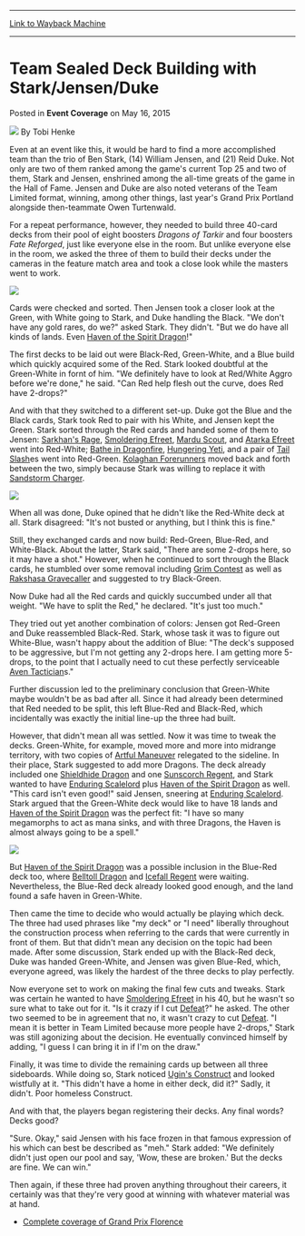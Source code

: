 
---
[Link to Wayback Machine](https://web.archive.org/web/20150910175714/http://magic.wizards.com/en/events/coverage/gpflo15/team-sealed-deck-building-with-stark-jensen-duke-2015-05-16)

[_metadata_:author]:- "Tobi Henke"
[_metadata_:description]:- "Even at an event like this, it would be hard to find a more accomplished team than the trio of Ben Stark, (14) William Jensen, and (21) Reid Duke. Not only are two of them ranked among the game's current Top 25 and two of them, Stark and Jensen, enshrined among the all-time greats of the game in the Hall of Fame. Jensen and Duke are also noted veterans of the Team Limited format, winning, among other things, last year's Grand Prix Portland alongside then-teammate Owen Turtenwald."
[_metadata_:generator]:- "Drupal 7 (http://drupal.org)"
[_metadata_:node]:- "389536"
[_metadata_:publish_date]:- "2015-05-16"
[_metadata_:source]:- "div-main-content"
[_metadata_:title]:- "Team Sealed Deck Building with Stark/Jensen/Duke"
[_metadata_:wayback_capture_timestamp]:- "2015-09-10 17:57:14"
[_metadata_:wayback_raw_url]:- "https://web.archive.org/web/20150910175714id_/http://magic.wizards.com/en/events/coverage/gpflo15/team-sealed-deck-building-with-stark-jensen-duke-2015-05-16"
[_metadata_:wayback_url]:- "http://magic.wizards.com/en/events/coverage/gpflo15/team-sealed-deck-building-with-stark-jensen-duke-2015-05-16"
---


Team Sealed Deck Building with Stark/Jensen/Duke
================================================



 Posted in **Event Coverage**
 on May 16, 2015 






![](https://media.magic.wizards.com/styles/auth_small/public/images/person/henke_author.jpg)
By Tobi Henke










Even at an event like this, it would be hard to find a more accomplished team than the trio of Ben Stark, (14) William Jensen, and (21) Reid Duke. Not only are two of them ranked among the game's current Top 25 and two of them, Stark and Jensen, enshrined among the all-time greats of the game in the Hall of Fame. Jensen and Duke are also noted veterans of the Team Limited format, winning, among other things, last year's Grand Prix Portland alongside then-teammate Owen Turtenwald.



 For a repeat performance, however, they needed to build three 40-card decks from their pool of eight boosters *Dragons of Tarkir* and four boosters *Fate Reforged*, just like everyone else in the room. But unlike everyone else in the room, we asked the three of them to build their decks under the cameras in the feature match area and took a close look while the masters went to work.




![](https://media.wizards.com/2015/events/gpflo15/GPFLO15_tsdb1.jpg)  



Cards were checked and sorted. Then Jensen took a closer look at the Green, with White going to Stark, and Duke handling the Black. "We don't have any gold rares, do we?" asked Stark. They didn't. "But we do have all kinds of lands. Even [Haven of the Spirit Dragon](http://gatherer.wizards.com/Pages/Card/Details.aspx?name=Haven+of+the+Spirit+Dragon)!"


The first decks to be laid out were Black-Red, Green-White, and a Blue build which quickly acquired some of the Red. Stark looked doubtful at the Green-White in fornt of him. "We definitely have to look at Red/White Aggro before we're done," he said. "Can Red help flesh out the curve, does Red have 2-drops?"


And with that they switched to a different set-up. Duke got the Blue and the Black cards, Stark took Red to pair with his White, and Jensen kept the Green. Stark sorted through the Red cards and handed some of them to Jensen: [Sarkhan's Rage](http://gatherer.wizards.com/Pages/Card/Details.aspx?name=Sarkhan%27s+Rage), [Smoldering Efreet](http://gatherer.wizards.com/Pages/Card/Details.aspx?name=Smoldering+Efreet), [Mardu Scout](http://gatherer.wizards.com/Pages/Card/Details.aspx?name=Mardu+Scout), and [Atarka Efreet](http://gatherer.wizards.com/Pages/Card/Details.aspx?name=Atarka+Efreet) went into Red-White; [Bathe in Dragonfire](http://gatherer.wizards.com/Pages/Card/Details.aspx?name=Bathe+in+Dragonfire), [Hungering Yeti](http://gatherer.wizards.com/Pages/Card/Details.aspx?name=Hungering+Yeti), and a pair of [Tail Slash](http://gatherer.wizards.com/Pages/Card/Details.aspx?name=Tail+Slash)es went into Red-Green. [Kolaghan Forerunners](http://gatherer.wizards.com/Pages/Card/Details.aspx?name=Kolaghan+Forerunners) moved back and forth between the two, simply because Stark was willing to replace it with [Sandstorm Charger](http://gatherer.wizards.com/Pages/Card/Details.aspx?name=Sandstorm+Charger).



![](https://media.wizards.com/2015/events/gpflo15/GPFLO15_tsdb2.jpg)


When all was done, Duke opined that he didn't like the Red-White deck at all. Stark disagreed: "It's not busted or anything, but I think this is fine."


Still, they exchanged cards and now build: Red-Green, Blue-Red, and White-Black. About the latter, Stark said, "There are some 2-drops here, so it may have a shot." However, when he continued to sort through the Black cards, he stumbled over some removal including [Grim Contest](http://gatherer.wizards.com/Pages/Card/Details.aspx?name=Grim+Contest) as well as [Rakshasa Gravecaller](http://gatherer.wizards.com/Pages/Card/Details.aspx?name=Rakshasa+Gravecaller) and suggested to try Black-Green.


Now Duke had all the Red cards and quickly succumbed under all that weight. "We have to split the Red," he declared. "It's just too much."


They tried out yet another combination of colors: Jensen got Red-Green and Duke reassembled Black-Red. Stark, whose task it was to figure out White-Blue, wasn't happy about the addition of Blue: "The deck's supposed to be aggressive, but I'm not getting any 2-drops here. I am getting more 5-drops, to the point that I actually need to cut these perfectly serviceable [Aven Tactician](http://gatherer.wizards.com/Pages/Card/Details.aspx?name=Aven+Tactician)s."


Further discussion led to the preliminary conclusion that Green-White maybe wouldn't be as bad after all. Since it had already been determined that Red needed to be split, this left Blue-Red and Black-Red, which incidentally was exactly the initial line-up the three had built.


However, that didn't mean all was settled. Now it was time to tweak the decks. Green-White, for example, moved more and more into midrange territory, with two copies of [Artful Maneuver](http://gatherer.wizards.com/Pages/Card/Details.aspx?name=Artful+Maneuver) relegated to the sideline. In their place, Stark suggested to add more Dragons. The deck already included one [Shieldhide Dragon](http://gatherer.wizards.com/Pages/Card/Details.aspx?name=Shieldhide+Dragon) and one [Sunscorch Regent](http://gatherer.wizards.com/Pages/Card/Details.aspx?name=Sunscorch+Regent), and Stark wanted to have [Enduring Scalelord](http://gatherer.wizards.com/Pages/Card/Details.aspx?name=Enduring+Scalelord) plus [Haven of the Spirit Dragon](http://gatherer.wizards.com/Pages/Card/Details.aspx?name=Haven+of+the+Spirit+Dragon) as well. "This card isn't even good!" said Jensen, sneering at [Enduring Scalelord](http://gatherer.wizards.com/Pages/Card/Details.aspx?name=Enduring+Scalelord). Stark argued that the Green-White deck would like to have 18 lands and [Haven of the Spirit Dragon](http://gatherer.wizards.com/Pages/Card/Details.aspx?name=Haven+of+the+Spirit+Dragon) was the perfect fit: "I have so many megamorphs to act as mana sinks, and with three Dragons, the Haven is almost always going to be a spell."



![](https://media.wizards.com/2015/events/gpflo15/GPFLO15_tsdb3.jpg)


But [Haven of the Spirit Dragon](http://gatherer.wizards.com/Pages/Card/Details.aspx?name=Haven+of+the+Spirit+Dragon) was a possible inclusion in the Blue-Red deck too, where [Belltoll Dragon](http://gatherer.wizards.com/Pages/Card/Details.aspx?name=Belltoll+Dragon) and [Icefall Regent](http://gatherer.wizards.com/Pages/Card/Details.aspx?name=Icefall+Regent) were waiting. Nevertheless, the Blue-Red deck already looked good enough, and the land found a safe haven in Green-White.


Then came the time to decide who would actually be playing which deck. The three had used phrases like "my deck" or "I need" liberally throughout the construction process when referring to the cards that were currently in front of them. But that didn't mean any decision on the topic had been made. After some discussion, Stark ended up with the Black-Red deck, Duke was handed Green-White, and Jensen was given Blue-Red, which, everyone agreed, was likely the hardest of the three decks to play perfectly.


Now everyone set to work on making the final few cuts and tweaks. Stark was certain he wanted to have [Smoldering Efreet](http://gatherer.wizards.com/Pages/Card/Details.aspx?name=Smoldering+Efreet) in his 40, but he wasn't so sure what to take out for it. "Is it crazy if I cut [Defeat](http://gatherer.wizards.com/Pages/Card/Details.aspx?name=Defeat)?" he asked. The other two seemed to be in agreement that no, it wasn't crazy to cut [Defeat](http://gatherer.wizards.com/Pages/Card/Details.aspx?name=Defeat). "I mean it is better in Team Limited because more people have 2-drops," Stark was still agonizing about the decision. He eventually convinced himself by adding, "I guess I can bring it in if I'm on the draw."


Finally, it was time to divide the remaining cards up between all three sideboards. While doing so, Stark noticed [Ugin's Construct](http://gatherer.wizards.com/Pages/Card/Details.aspx?name=Ugin%27s+Construct) and looked wistfully at it. "This didn't have a home in either deck, did it?" Sadly, it didn't. Poor homeless Construct.


And with that, the players began registering their decks. Any final words? Decks good?


"Sure. Okay," said Jensen with his face frozen in that famous expression of his which can best be described as "meh." Stark added: "We definitely didn't just open our pool and say, 'Wow, these are broken.' But the decks are fine. We can win."


Then again, if these three had proven anything throughout their careers, it certainly was that they're very good at winning with whatever material was at hand.


* [Complete coverage of Grand Prix Florence](/node/384351)

 




